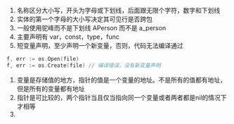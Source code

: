 1. 名称区分大小写，开头为字母或下划线，后面跟无限个字符，数字和下划线
2. 实体的第一个字母的大小写决定其可见行是否跨包
3. 一般使用驼峰而不是下划线 APerson 而不是 a_person
4. 主要声明有 var，const，type，func
5. 短变量声明，至少声明一个新变量，否则，代码无法编译通过

```go
f, err := os.Open(file)
f, err := os.Create(file) // 编译错误，没有新变量声明
```

1. 变量是存储值的地方，指针的值是一个变量的地址。不是所有的值都有地址，但是所有的变量都有地址
2. 指针是可比较的，两个指针当且仅当指向同一个变量或者两者都是nil的情况下才相等
3. 